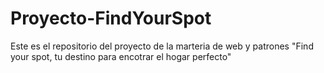 # Proyecto-FindYourSpot
Este es el repositorio del proyecto de la marteria de web y patrones "Find your spot, tu destino para encotrar el hogar perfecto"
